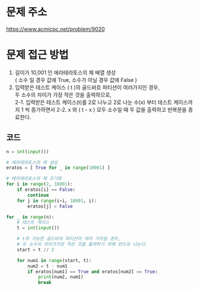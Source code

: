 문제 주소
=====================
<https://www.acmicpc.net/problem/9020>

문제 접근 방법
=====================
1. 길이가 10,001 인 에라테라토스의 체 배열 생성  
( 소수 일 경우 값에 True, 소수가 아닐 경우 값에 False )  
2.  입력받은 테스트 케이스 ( t )의 골드바흐 파티션이 여러가지인 경우,  
두 소수의 차이가 가장 작은 것을 출력하므로,  
2-1. 입력받은 테스트 케이스(t)를 2로 나누고 2로 나눈 수(x) 부터 테스트 케이스까지 1 씩 증가하면서
2-2. x 와 ( t - x ) 모두 소수일 때 두 값을 출력하고 반복문을 종료한다.

## 코드

```python
n = int(input())

# 에라테라토스의 체 생성
eratos = [ True for _ in range(10001) ]

# 에라테라토스의 체 초기화
for i in range(2, 10001):
    if eratos[i] == False:
        continue
    for j in range(i+i, 10001, i):
        eratos[j] = False

for _ in range(n):
    # 테스트 케이스
    t = int(input())

    # t의 가능한 골드바흐 파티션이 여러 가지일 경우,
    # 두 소수의 차이가가장 작은 것을 출력하기 위해 반으로 나눈다.
    start = t // 2

    for num1 in range(start, t):
        num2 = t - num1
        if eratos[num1] == True and eratos[num2] == True:
            print(num2, num1)
            break
```
